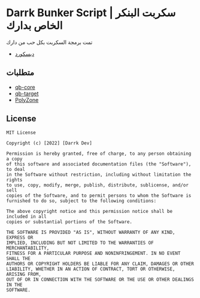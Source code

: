 
# Darrk Bunker Script | سكربت البنكر الخاص بدارك

تمت برمجة السكربت بكل حب من دارك

- [ديسكورد](https://discord.gg/darrk)

## متطلبات

- [qb-core](https://github.com/qbcore-framework/qb-core)
- [qb-target](https://github.com/BerkieBb/qb-target)
- [PolyZone](https://github.com/mkafrin/PolyZone)

## License

```
MIT License

Copyright (c) [2022] [Darrk Dev]

Permission is hereby granted, free of charge, to any person obtaining a copy
of this software and associated documentation files (the "Software"), to deal
in the Software without restriction, including without limitation the rights
to use, copy, modify, merge, publish, distribute, sublicense, and/or sell
copies of the Software, and to permit persons to whom the Software is
furnished to do so, subject to the following conditions:

The above copyright notice and this permission notice shall be included in all
copies or substantial portions of the Software.

THE SOFTWARE IS PROVIDED "AS IS", WITHOUT WARRANTY OF ANY KIND, EXPRESS OR
IMPLIED, INCLUDING BUT NOT LIMITED TO THE WARRANTIES OF MERCHANTABILITY,
FITNESS FOR A PARTICULAR PURPOSE AND NONINFRINGEMENT. IN NO EVENT SHALL THE
AUTHORS OR COPYRIGHT HOLDERS BE LIABLE FOR ANY CLAIM, DAMAGES OR OTHER
LIABILITY, WHETHER IN AN ACTION OF CONTRACT, TORT OR OTHERWISE, ARISING FROM,
OUT OF OR IN CONNECTION WITH THE SOFTWARE OR THE USE OR OTHER DEALINGS IN THE
SOFTWARE.
```